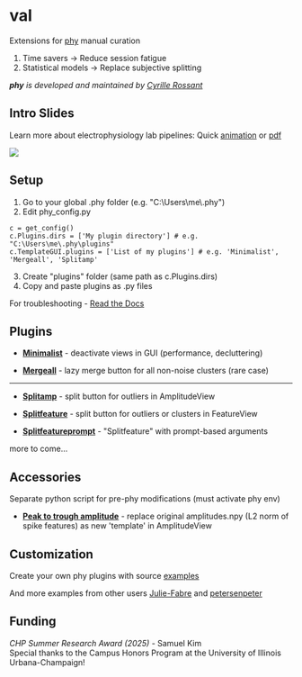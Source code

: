 # val
Extensions for [phy](https://github.com/cortex-lab/phy) manual curation  

1. Time savers -> Reduce session fatigue
2. Statistical models -> Replace subjective splitting


_**phy** is developed and maintained by [Cyrille Rossant](https://cyrille.rossant.net)_


## Intro Slides
Learn more about electrophysiology lab pipelines:
Quick [animation](/education/Intro%20to%20Phy.gif) or [pdf](/education/Intro%20to%20Phy.pdf)

![](/education/Intro%20to%20Phy.gif)

## Setup
1. Go to your global .phy folder (e.g. "C:\\Users\\me\\.phy")
2. Edit phy_config.py
```
c = get_config()
c.Plugins.dirs = ['My plugin directory'] # e.g. "C:\Users\me\.phy\plugins"
c.TemplateGUI.plugins = ['List of my plugins'] # e.g. 'Minimalist', 'Mergeall', 'Splitamp'
```
3. Create "plugins" folder (same path as c.Plugins.dirs)
4. Copy and paste plugins as .py files

For troubleshooting - [Read the Docs](https://phy.readthedocs.io/en/latest/customization)

## Plugins
* [**Minimalist**](/plugins/minimalist.py) - deactivate views in GUI (performance, decluttering)

* [**Mergeall**](/plugins/mergeall.py) - lazy merge button for all non-noise clusters (rare case)

-----------------------------------------------------------------------------------------------------

* [**Splitamp**](/plugins/splitamp.py) - split button for outliers in AmplitudeView

* [**Splitfeature**](/plugins/splitfeature.py) - split button for outliers or clusters in FeatureView

* [**Splitfeatureprompt**](/plugins/splitfeature.py) - "Splitfeature" with prompt-based arguments

more to come...

## Accessories
Separate python script for pre-phy modifications (must activate phy env)
* [**Peak to trough amplitude**](/accessories/peak_trough.py) - replace original amplitudes.npy (L2 norm of spike features) as new 'template' in AmplitudeView

## Customization
Create your own phy plugins with source [examples](https://phy.readthedocs.io/en/latest/plugins)

And more examples from other users [Julie-Fabre](https://github.com/Julie-Fabre/phyPlugins) and [petersenpeter](https://github.com/petersenpeter/phy2-plugins)

## Funding
_CHP Summer Research Award (2025)_ - Samuel Kim     
Special thanks to the Campus Honors Program at the University of Illinois Urbana-Champaign!  

